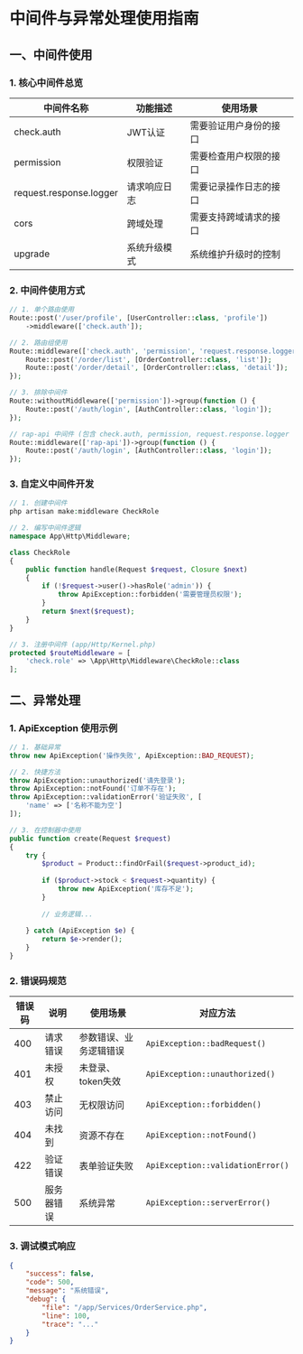 # 中间件与异常处理使用指南

## 一、中间件使用

### 1. 核心中间件总览

| 中间件名称 | 功能描述 | 使用场景 |
|------------|----------|----------|
| check.auth | JWT认证 | 需要验证用户身份的接口 |
| permission | 权限验证 | 需要检查用户权限的接口 |
| request.response.logger | 请求响应日志 | 需要记录操作日志的接口 |
| cors | 跨域处理 | 需要支持跨域请求的接口 |
| upgrade | 系统升级模式 | 系统维护升级时的控制 |

### 2. 中间件使用方式

```php
// 1. 单个路由使用
Route::post('/user/profile', [UserController::class, 'profile'])
    ->middleware(['check.auth']);

// 2. 路由组使用
Route::middleware(['check.auth', 'permission', 'request.response.logger'])->group(function () {
    Route::post('/order/list', [OrderController::class, 'list']);
    Route::post('/order/detail', [OrderController::class, 'detail']);
});

// 3. 排除中间件
Route::withoutMiddleware(['permission'])->group(function () {
    Route::post('/auth/login', [AuthController::class, 'login']);
});

// rap-api 中间件 (包含 check.auth, permission, request.response.logger 中间件)
Route::middleware(['rap-api'])->group(function () {
    Route::post('/auth/login', [AuthController::class, 'login']);
});

```

### 3. 自定义中间件开发

```php
// 1. 创建中间件
php artisan make:middleware CheckRole

// 2. 编写中间件逻辑
namespace App\Http\Middleware;

class CheckRole 
{
    public function handle(Request $request, Closure $next)
    {
        if (!$request->user()->hasRole('admin')) {
            throw ApiException::forbidden('需要管理员权限');
        }
        return $next($request);
    }
}

// 3. 注册中间件 (app/Http/Kernel.php)
protected $routeMiddleware = [
    'check.role' => \App\Http\Middleware\CheckRole::class
];
```

## 二、异常处理

### 1. ApiException 使用示例

```php
// 1. 基础异常
throw new ApiException('操作失败', ApiException::BAD_REQUEST);

// 2. 快捷方法
throw ApiException::unauthorized('请先登录');
throw ApiException::notFound('订单不存在');
throw ApiException::validationError('验证失败', [
    'name' => ['名称不能为空']
]);

// 3. 在控制器中使用
public function create(Request $request)
{
    try {
        $product = Product::findOrFail($request->product_id);
        
        if ($product->stock < $request->quantity) {
            throw new ApiException('库存不足');
        }
        
        // 业务逻辑...
        
    } catch (ApiException $e) {
        return $e->render();
    }
}
```

### 2. 错误码规范

| 错误码 | 说明 | 使用场景 | 对应方法 |
|--------|------|----------|----------|
| 400 | 请求错误 | 参数错误、业务逻辑错误 | `ApiException::badRequest()` |
| 401 | 未授权 | 未登录、token失效 | `ApiException::unauthorized()` |
| 403 | 禁止访问 | 无权限访问 | `ApiException::forbidden()` |
| 404 | 未找到 | 资源不存在 | `ApiException::notFound()` |
| 422 | 验证错误 | 表单验证失败 | `ApiException::validationError()` |
| 500 | 服务器错误 | 系统异常 | `ApiException::serverError()` |

### 3. 调试模式响应

```json
{
    "success": false,
    "code": 500,
    "message": "系统错误",
    "debug": {
        "file": "/app/Services/OrderService.php",
        "line": 100,
        "trace": "..." 
    }
}
```